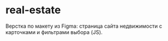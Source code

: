 # real-estate

Верстка по макету из Figma: страница сайта недвижимости с карточками и фильтрами выбора (JS).

